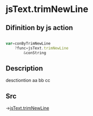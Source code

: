 # jsText.trimNewLine

## Difinition by js action

```js.js

var=conByTrimNewLine
	?func=jsText.trimNewLine
		&conString
```

## Description

desctiontion aa
bb
cc
## Src

->[jsText.trimNewLine](https://github.com/puutaro/CommandClick/blob/master/app/src/main/java/com/puutaro/commandclick/fragment_lib/terminal_fragment/js_interface/text/JsText.kt#L11)


